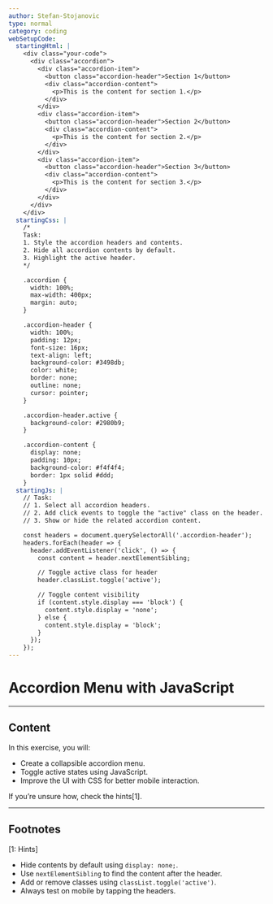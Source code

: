 ```yaml
---
author: Stefan-Stojanovic
type: normal
category: coding
webSetupCode:
  startingHtml: |
    <div class="your-code">
      <div class="accordion">
        <div class="accordion-item">
          <button class="accordion-header">Section 1</button>
          <div class="accordion-content">
            <p>This is the content for section 1.</p>
          </div>
        </div>
        <div class="accordion-item">
          <button class="accordion-header">Section 2</button>
          <div class="accordion-content">
            <p>This is the content for section 2.</p>
          </div>
        </div>
        <div class="accordion-item">
          <button class="accordion-header">Section 3</button>
          <div class="accordion-content">
            <p>This is the content for section 3.</p>
          </div>
        </div>
      </div>
    </div>
  startingCss: |
    /* 
    Task:
    1. Style the accordion headers and contents.
    2. Hide all accordion contents by default.
    3. Highlight the active header.
    */

    .accordion {
      width: 100%;
      max-width: 400px;
      margin: auto;
    }

    .accordion-header {
      width: 100%;
      padding: 12px;
      font-size: 16px;
      text-align: left;
      background-color: #3498db;
      color: white;
      border: none;
      outline: none;
      cursor: pointer;
    }

    .accordion-header.active {
      background-color: #2980b9;
    }

    .accordion-content {
      display: none;
      padding: 10px;
      background-color: #f4f4f4;
      border: 1px solid #ddd;
    }
  startingJs: |
    // Task:
    // 1. Select all accordion headers.
    // 2. Add click events to toggle the "active" class on the header.
    // 3. Show or hide the related accordion content.

    const headers = document.querySelectorAll('.accordion-header');
    headers.forEach(header => {
      header.addEventListener('click', () => {
        const content = header.nextElementSibling;

        // Toggle active class for header
        header.classList.toggle('active');

        // Toggle content visibility
        if (content.style.display === 'block') {
          content.style.display = 'none';
        } else {
          content.style.display = 'block';
        }
      });
    });
---
```


# Accordion Menu with JavaScript

---

## Content

In this exercise, you will:
- Create a collapsible accordion menu.
- Toggle active states using JavaScript.
- Improve the UI with CSS for better mobile interaction.

If you’re unsure how, check the hints[1].

---

## Footnotes

[1: Hints]

- Hide contents by default using `display: none;`.  
- Use `nextElementSibling` to find the content after the header.  
- Add or remove classes using `classList.toggle('active')`.  
- Always test on mobile by tapping the headers.
